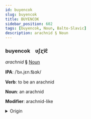 ```yaml
---
id: buyencok
slug: buyencok
title: BUYENCOK
sidebar_position: 602
tags: [buyencok, Noun, Balto-Slavic]
description: arachnid § Noun
---
```


### buyencok&emsp;<span kind="abugida">ʋʃɀ̃ɿꞇ̑</span>

*arachnid* **§** [Noun](../../tags/Noun)

**IPA**: /ˈbʌ.jɛn.t͡ɕɑk/

**Verb**: to be an arachnid

**Noun**: an arachnid

**Modifier**: arachnid-like

<details>
    <summary>Origin</summary>
    Polish pajęczak /paˈjɛn.t͡ʂak/<br/>
    <em>Balto-Slavic Language Family</em>
</details>